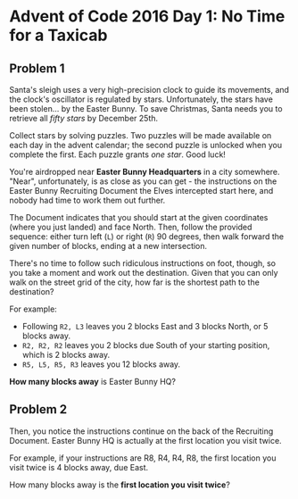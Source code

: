 # Advent of Code 2016 Day 1: No Time for a Taxicab

## Problem 1

Santa's sleigh uses a very high-precision clock to guide its movements, and the clock's
oscillator is regulated by stars. Unfortunately, the stars have been stolen... by the
Easter Bunny. To save Christmas, Santa needs you to retrieve all _fifty stars_ by December 25th.

Collect stars by solving puzzles. Two puzzles will be made available on each day in the
advent calendar; the second puzzle is unlocked when you complete the first. Each puzzle
grants _one star_. Good luck!

You're airdropped near **Easter Bunny Headquarters** in a city somewhere. "Near", unfortunately, is
as close as you can get - the instructions on the Easter Bunny Recruiting Document the Elves
intercepted start here, and nobody had time to work them out further.

The Document indicates that you should start at the given coordinates (where you just landed) and face
North. Then, follow the provided sequence: either turn left (`L`) or right (`R`) 90 degrees, then walk forward
the given number of blocks, ending at a new intersection.

There's no time to follow such ridiculous instructions on foot, though, so you take a moment and work out
the destination. Given that you can only walk on the street grid of the city, how far is the shortest path
to the destination?

For example:

- Following `R2, L3` leaves you 2 blocks East and 3 blocks North, or 5 blocks away.
- `R2, R2, R2` leaves you 2 blocks due South of your starting position, which is 2 blocks away.
- `R5, L5, R5, R3` leaves you 12 blocks away.

**How many blocks away** is Easter Bunny HQ?

## Problem 2

Then, you notice the instructions continue on the back of the Recruiting Document.
Easter Bunny HQ is actually at the first location you visit twice.

For example, if your instructions are R8, R4, R4, R8, the first location you visit
twice is 4 blocks away, due East.

How many blocks away is the **first location you visit twice**?
